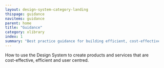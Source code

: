 ```yaml
---
layout: design-system-category-landing
thispage: guidance
navitems: guidance
parent: home
title: "Guidance"
category: xlibrary
index: 1
summary: "Best practice guidance for building efficient, cost-effective products and services using user centred design methods and the Digital Scotland Design System"
---
```


How to use the Design System to create products and services that are cost-effective, efficient and user centred.
